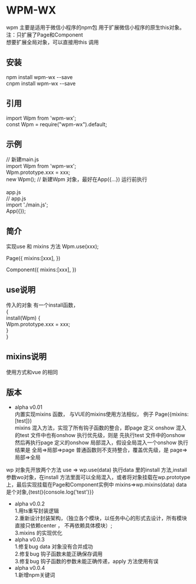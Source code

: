 # WPM-WX
wpm 主要是适用于微信小程序的npm包 用于扩展微信小程序的原生this对象。 </br>
注：只扩展了Page和Component  </br>
想要扩展全局对象，可以直接用this 调用 </br>

## 安装
npm install wpm-wx --save </br>
cnpm install wpm-wx --save

## 引用
import Wpm from 'wpm-wx'; </br>
const Wpm = require("wpm-wx").default; </br>

## 示例
// 新建main.js</br>
import Wpm from 'wpm-wx'; </br>
Wpm.prototype.xxx = xxx; </br>
new Wpm();  // 新建Wpm 对象，最好在App({...}) 运行前执行</br>
</br>
app.js</br>
// app.js</br>
import './main.js';</br>
App({});</br>

## 简介
实现use 和 mixins 方法
Wpm.use(xxx);

Page({
  mixins:[xxx],
})

Component({
  mixins:[xxx],
})

## use说明
传入的对象 有一个install函数，</br>
{</br>
    install(Wpm) {</br>
      Wpm.prototype.xxx = xxx;</br>
    }</br>
}</br>

## mixins说明
使用方式和vue 的相同

## 版本
* alpha v0.01</br>
内置实现mixins 函数， 与VUE的mixins使用方法相似， 例子 Page({mixins:[test]})</br>
mixins 混入方法，实现了所有钩子函数的整合，即page 定义 onshow 混入 的test 文件中也有onshow 执行优先级，则是 先执行test 文件中的onshow 然后再执行page 定义的onshow 局部混入，假设全局混入一个onshow 执行结果是 全局=>局部=>page 普通函数则不支持整合，覆盖优先级，是 page=>局部=>全局 </br>

wp 对象先开放两个方法 use => wp.use(data) 执行data 里的install 方法,install 参数wo对象，在install 方法里面可以全局混入，或者将对象挂载在wp.prototype 上，最后实现挂载在Page和Component实例中 mixins=>wp.mixins(data) data 是个对象,{test(){console.log('test')}} </br>
* alpha v0.0.2 </br>
1.用ts重写封装逻辑 </br>
2.重新设计封装架构，（独立各个模块，以任务中心的形式去设计，所有模块直接只依赖center ， 不再依赖具体模块）; </br>
3.mixins 的实现优化 </br>
* alpha v0.0.3 </br>
1.修复bug data 对象没有合并成功 </br>
2.修复bug 钩子函数未能正确保存调用 </br>
3.修复bug 钩子函数的参数未能正确传递，apply 方法使用有误 </br>
* alpha v0.0.4 </br>
1.新增npm关键词 </br>
